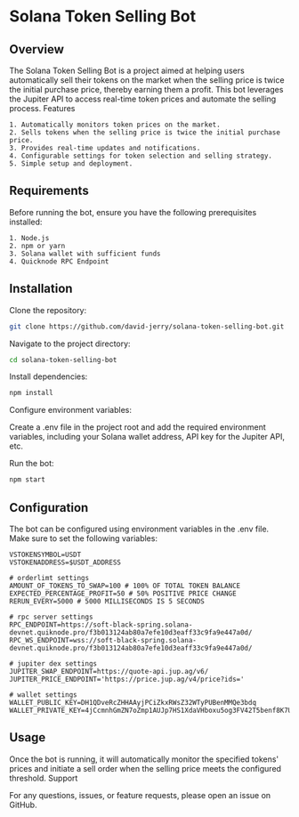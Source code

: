 # Solana Token Selling Bot

## Overview

The Solana Token Selling Bot is a project aimed at helping users automatically sell their tokens on the market when the selling price is twice the initial purchase price, thereby earning them a profit. This bot leverages the Jupiter API to access real-time token prices and automate the selling process.
Features

    1. Automatically monitors token prices on the market.
    2. Sells tokens when the selling price is twice the initial purchase price.
    3. Provides real-time updates and notifications.
    4. Configurable settings for token selection and selling strategy.
    5. Simple setup and deployment.

## Requirements

Before running the bot, ensure you have the following prerequisites installed:

    1. Node.js
    2. npm or yarn
    3. Solana wallet with sufficient funds
    4. Quicknode RPC Endpoint

## Installation

Clone the repository:

```bash
git clone https://github.com/david-jerry/solana-token-selling-bot.git
```

Navigate to the project directory:

```bash
cd solana-token-selling-bot
```

Install dependencies:

```bash
npm install
```

Configure environment variables:

Create a .env file in the project root and add the required environment variables, including your Solana wallet address, API key for the Jupiter API, etc.

Run the bot:

```bash
npm start
```

## Configuration

The bot can be configured using environment variables in the .env file. Make sure to set the following variables:

    VSTOKENSYMBOL=USDT
    VSTOKENADDRESS=$USDT_ADDRESS
    
    # orderlimt settings
    AMOUNT_OF_TOKENS_TO_SWAP=100 # 100% OF TOTAL TOKEN BALANCE
    EXPECTED_PERCENTAGE_PROFIT=50 # 50% POSITIVE PRICE CHANGE
    RERUN_EVERY=5000 # 5000 MILLISECONDS IS 5 SECONDS
    
    # rpc server settings
    RPC_ENDPOINT=https://soft-black-spring.solana-devnet.quiknode.pro/f3b013124ab80a7efe10d3eaff33c9fa9e447a0d/
    RPC_WS_ENDPOINT=wss://soft-black-spring.solana-devnet.quiknode.pro/f3b013124ab80a7efe10d3eaff33c9fa9e447a0d/
    
    # jupiter dex settings
    JUPITER_SWAP_ENDPOINT=https://quote-api.jup.ag/v6/
    JUPITER_PRICE_ENDPOINT='https://price.jup.ag/v4/price?ids='
    
    # wallet settings
    WALLET_PUBLIC_KEY=DH1QDveRcZHHAAyjPCiZkxRWsZ32WTyPUBenMMQe3bdq
    WALLET_PRIVATE_KEY=4jCcmnhGmZN7oZmp1AUJp7HS1XdaVHboxu5og3FV42T5benf8K7U9wHXhZ8isoPwXytrBvcmT8BgomfXAwW6NL4F

## Usage

Once the bot is running, it will automatically monitor the specified tokens' prices and initiate a sell order when the selling price meets the configured threshold.
Support

For any questions, issues, or feature requests, please open an issue on GitHub.
